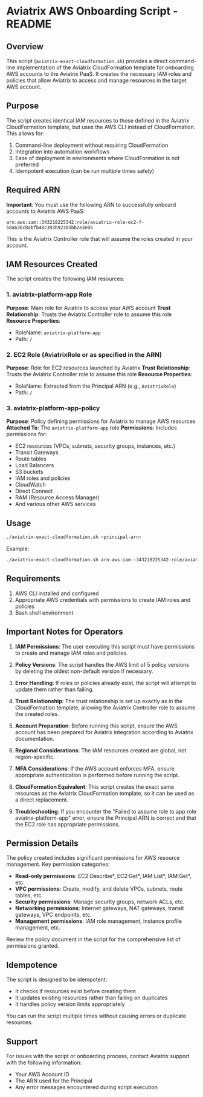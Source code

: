 # Aviatrix AWS Onboarding Script - README

## Overview

This script (`aviatrix-exact-cloudformation.sh`) provides a direct command-line implementation of the Aviatrix CloudFormation template for onboarding AWS accounts to the Aviatrix PaaS. It creates the necessary IAM roles and policies that allow Aviatrix to access and manage resources in the target AWS account.

## Purpose

The script creates identical IAM resources to those defined in the Aviatrix CloudFormation template, but uses the AWS CLI instead of CloudFormation. This allows for:

1. Command-line deployment without requiring CloudFormation
2. Integration into automation workflows
3. Ease of deployment in environments where CloudFormation is not preferred
4. Idempotent execution (can be run multiple times safely)

## Required ARN

**Important**: You must use the following ARN to successfully onboard accounts to Aviatrix AWS PaaS:

```
arn:aws:iam::343218225342:role/aviatrix-role-ec2-f-58a636c8abfb48c393b92305bb2e3e05
```

This is the Aviatrix Controller role that will assume the roles created in your account.

## IAM Resources Created

The script creates the following IAM resources:

### 1. aviatrix-platform-app Role

**Purpose**: Main role for Aviatrix to access your AWS account
**Trust Relationship**: Trusts the Aviatrix Controller role to assume this role
**Resource Properties**:
- RoleName: `aviatrix-platform-app`
- Path: `/`

### 2. EC2 Role (AviatrixRole or as specified in the ARN)

**Purpose**: Role for EC2 resources launched by Aviatrix
**Trust Relationship**: Trusts the Aviatrix Controller role to assume this role
**Resource Properties**:
- RoleName: Extracted from the Principal ARN (e.g., `AviatrixRole`)
- Path: `/`

### 3. aviatrix-platform-app-policy

**Purpose**: Policy defining permissions for Aviatrix to manage AWS resources
**Attached To**: The `aviatrix-platform-app` role
**Permissions**: Includes permissions for:
- EC2 resources (VPCs, subnets, security groups, instances, etc.)
- Transit Gateways
- Route tables
- Load Balancers
- S3 buckets
- IAM roles and policies
- CloudWatch
- Direct Connect
- RAM (Resource Access Manager)
- And various other AWS services

## Usage

```bash
./aviatrix-exact-cloudformation.sh <principal-arn>
```

Example:
```bash
./aviatrix-exact-cloudformation.sh arn:aws:iam::343218225342:role/aviatrix-role-ec2-f-58a636c8abfb48c393b92305bb2e3e05
```

## Requirements

1. AWS CLI installed and configured
2. Appropriate AWS credentials with permissions to create IAM roles and policies
3. Bash shell environment

## Important Notes for Operators

1. **IAM Permissions**: The user executing this script must have permissions to create and manage IAM roles and policies.

2. **Policy Versions**: The script handles the AWS limit of 5 policy versions by deleting the oldest non-default version if necessary.

3. **Error Handling**: If roles or policies already exist, the script will attempt to update them rather than failing.

4. **Trust Relationship**: The trust relationship is set up exactly as in the CloudFormation template, allowing the Aviatrix Controller role to assume the created roles.

5. **Account Preparation**: Before running this script, ensure the AWS account has been prepared for Aviatrix integration according to Aviatrix documentation.

6. **Regional Considerations**: The IAM resources created are global, not region-specific.

7. **MFA Considerations**: If the AWS account enforces MFA, ensure appropriate authentication is performed before running the script.

8. **CloudFormation Equivalent**: This script creates the exact same resources as the Aviatrix CloudFormation template, so it can be used as a direct replacement.

9. **Troubleshooting**: If you encounter the "Failed to assume role to app role aviatrix-platform-app" error, ensure the Principal ARN is correct and that the EC2 role has appropriate permissions.

## Permission Details

The policy created includes significant permissions for AWS resource management. Key permission categories:

- **Read-only permissions**: EC2:Describe*, EC2:Get*, IAM:List*, IAM:Get*, etc.
- **VPC permissions**: Create, modify, and delete VPCs, subnets, route tables, etc.
- **Security permissions**: Manage security groups, network ACLs, etc.
- **Networking permissions**: Internet gateways, NAT gateways, transit gateways, VPC endpoints, etc.
- **Management permissions**: IAM role management, instance profile management, etc.

Review the policy document in the script for the comprehensive list of permissions granted.

## Idempotence

The script is designed to be idempotent:
- It checks if resources exist before creating them
- It updates existing resources rather than failing on duplicates
- It handles policy version limits appropriately

You can run the script multiple times without causing errors or duplicate resources.

## Support

For issues with the script or onboarding process, contact Aviatrix support with the following information:
- Your AWS Account ID
- The ARN used for the Principal
- Any error messages encountered during script execution